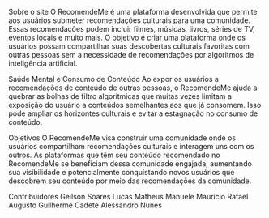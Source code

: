 Sobre o site
O RecomendeMe é uma plataforma desenvolvida que permite aos usuários submeter recomendações culturais para uma comunidade. Essas recomendações podem incluir filmes, músicas, livros, séries de TV, eventos locais e muito mais. O objetivo é criar uma plataforma onde os usuários possam compartilhar suas descobertas culturais favoritas com outras pessoas sem a necessidade de recomendações por algoritmos de inteligência artificial.

Saúde Mental e Consumo de Conteúdo
Ao expor os usuários a recomendações de conteúdo de outras pessoas, o RecomendeMe ajuda a quebrar as bolhas de filtro algorítmicas que muitas vezes limitam a exposição do usuário a conteúdos semelhantes aos que já consomem. Isso pode ampliar os horizontes culturais e evitar a estagnação no consumo de conteúdo.

Objetivos
O RecomendeMe visa construir uma comunidade onde os usuários compartilham recomendações culturais e interagem uns com os outros. As plataformas que têm seu conteúdo recomendado no RecomendeMe se beneficiam dessa comunidade engajada, aumentando sua visibilidade e potencialmente conquistando novos usuários que descobrem seu conteúdo por meio das recomendações da comunidade.

Contribuidores
Geilson Soares
Lucas Matheus
Manuele Mauricio
Rafael Augusto
Guilherme Cadete
Alessandro Nunes
